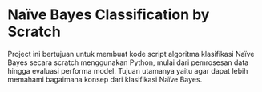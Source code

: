 # Naïve Bayes Classification by Scratch
Project ini bertujuan untuk membuat kode script algoritma klasifikasi Naïve Bayes secara scratch menggunakan Python, mulai dari pemrosesan data hingga evaluasi performa model. Tujuan utamanya yaitu agar dapat lebih memahami bagaimana konsep dari klasifikasi Naïve Bayes.
